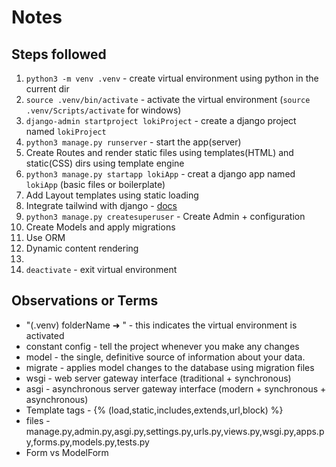 # Notes

## Steps followed

1. `python3 -m venv .venv` - create virtual environment using python in the current dir
2. `source .venv/bin/activate` - activate the virtual environment (`source .venv/Scripts/activate` for windows)
3. `django-admin startproject lokiProject` - create a django project named `lokiProject`
4. `python3 manage.py runserver` - start the app(server)
5. Create Routes and render static files using templates(HTML) and static(CSS) dirs using template engine
6. `python3 manage.py startapp lokiApp` - creat a django app named `lokiApp` (basic files or boilerplate)
7. Add Layout templates using static loading
8. Integrate tailwind with django - [docs](https://django-tailwind.readthedocs.io/en/latest/installation.html)
9. `python3 manage.py createsuperuser` - Create Admin + configuration
10. Create Models and apply migrations
11. Use ORM
12. Dynamic content rendering
13.
14. `deactivate` - exit virtual environment

## Observations or Terms

- "(.venv) folderName ➜ " - this indicates the virtual environment is activated
- constant config - tell the project whenever you make any changes
- model - the single, definitive source of information about your data.
- migrate - applies model changes to the database using migration files
- wsgi - web server gateway interface (traditional + synchronous)
- asgi - asynchronous server gateway interface (modern + synchronous + asynchronous)
- Template tags - {% (load,static,includes,extends,url,block) %}
- files - manage.py,admin.py,asgi.py,settings.py,urls.py,views.py,wsgi.py,apps.py,forms.py,models.py,tests.py
- Form vs ModelForm
